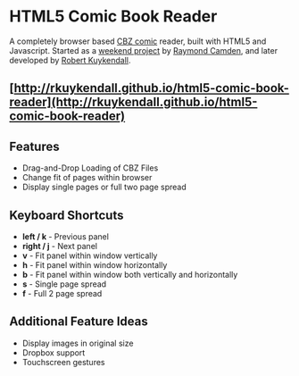 HTML5 Comic Book Reader
=======================

A completely browser based [CBZ comic](http://en.wikipedia.org/wiki/Comic_book_archive) reader, built with HTML5 and Javascript. Started as a [weekend project](http://www.raymondcamden.com/index.cfm/2012/5/29/Building-an-HTML5-Comic-Book-Reader#c2DCDC6B6-924D-59C5-1E7A546B79CAC44F) by [Raymond Camden](http://www.raymondcamden.com/), and later developed by [Robert Kuykendall](http://rkuykendall.com/).

[http://rkuykendall.github.io/html5-comic-book-reader](http://rkuykendall.github.io/html5-comic-book-reader)
------------------------------------------------------------

Features
--------

* Drag-and-Drop Loading of CBZ Files
* Change fit of pages within browser
* Display single pages or full two page spread

Keyboard Shortcuts
------------------

* **left / k** - Previous panel
* **right / j** - Next panel
* **v** - Fit panel within window vertically
* **h** - Fit panel within window horizontally
* **b** - Fit panel within window both vertically and horizontally
* **s** - Single page spread
* **f** - Full 2 page spread

Additional Feature Ideas
------------------------

* Display images in original size
* Dropbox support
* Touchscreen gestures
